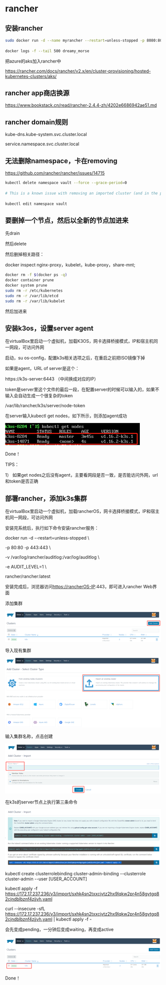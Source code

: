 # rancher





## 安装rancher

```bash
sudo docker run -d --name myrancher --restart=unless-stopped -p 8080:8080 rancher/server:stable

docker logs -f --tail 500 dreamy_morse
```



把azure的aks加入rancher中

https://rancher.com/docs/rancher/v2.x/en/cluster-provisioning/hosted-kubernetes-clusters/aks/



## rancher app商店换源

https://www.bookstack.cn/read/rancher-2.4.4-zh/4202e6686942ae51.md


## rancher domain规则

kube-dns.kube-system.svc.cluster.local

service.namespace.svc.cluster.local



## 无法删除namespace，卡在removing

https://github.com/rancher/rancher/issues/14715

```bash
kubectl delete namespace vault --force --grace-period=0

# This is a known issue with removing an imported cluster (and in the process of being fixed) but you can remove it by running kubectl edit namespace cattle-system and remove the finalizer called controller.cattle.io/namespace-auth then save. Kubernetes won't delete an object that has a finalizer on it.

kubectl edit namespace vault
```





## 要删掉一个节点，然后以全新的节点加进来

先drain



然后delete



然后删掉相关路径：

docker inspect nginx-proxy，kubelet，kube-proxy，share-mnt; 

```bash
docker rm -f $(docker ps -q)
docker container prune
docker system prune
sudo rm -r /etc/kubernetes
sudo rm -r /var/lib/etcd
sudo rm -r /var/lib/kubelet
```



然后加进来





## 安装k3os，设置server agent

在virtualBox里启动一个虚拟机，加载K3OS，网卡选择桥接模式，IP和宿主机同一网段，可访问外网

启动，su os-config，配置k3s相关选项之后，在重启之前把ISO镜像下掉

如果是agent，URL of server是这个：

https://k3s-server:6443 （中间换成对应的IP）

token是server里这个文件的最后一段，在配置server的时候可以输入的，如果不输入会自动生成一个很复杂的token

/var/lib/rancher/k3s/server/node-token

在server输入kubectl get nodes，如下所示，则添加agent成功

![image-20191230151724458](rancher.assets/image-20191230151724458.png)

Done！

TIPS：

1） 如果get nodes之后没有agent，主要看网段是否一致，是否能访问外网，url和token是否正确

## 部署rancher，添加k3s集群

在virtualBox里启动一个虚拟机，加载rancherOS，网卡选择桥接模式，IP和宿主机同一网段，可访问外网

 

安装完系统后，执行如下命令安装rancher服务：

docker run -d --restart=unless-stopped \

 -p 80:80 -p 443:443 \

 -v /var/log/rancher/auditlog:/var/log/auditlog \

 -e AUDIT_LEVEL=1 \

 rancher/rancher:latest

 

安装完成后，浏览器访问[https://rancherOS-IP](https://10.72.0.164/):443，即可进入rancher Web界面

 

添加集群

![image-20191230151808684](rancher.assets/image-20191230151808684.png)

导入现有集群

![image-20191230151829287](rancher.assets/image-20191230151829287.png)

输入集群名称，点击创建

![image-20191230151844480](rancher.assets/image-20191230151844480.png)

在k3s的server节点上执行第三条命令

![image-20191230151858467](rancher.assets/image-20191230151858467.png)

kubectl create clusterrolebinding cluster-admin-binding --clusterrole cluster-admin --user [USER_ACCOUNT]

 

kubectl apply -f https://172.17.237.236/v3/import/sxhk4sn2txxcjvtz2hx9lqkw2pr4n58gvtgq82cjndblbznf4zjjvh.yaml



curl --insecure -sfL https://172.17.237.236/v3/import/sxhk4sn2txxcjvtz2hx9lqkw2pr4n58gvtgq82cjndblbznf4zjjvh.yaml | kubectl apply -f -



会先变成pending，一分钟后变成waiting，再变成active

![image-20191230151924864](rancher.assets/image-20191230151924864.png)

Done！

